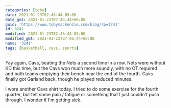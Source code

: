 ```yaml
---
categories: [toby]
date: 2021-01-23T02:46:44-05:00
date_gmt: 2021-01-23T07:46:44+00:00
guid: 'https://www.tobymackenzie.com/blog/?p=3241'
id: 3241
modified: 2021-01-23T02:46:44-05:00
modified_gmt: 2021-01-23T07:46:44+00:00
name: '3241'
tags: [basketball, cavs, sports]
---
```


Yay again, Cavs, beating the Nets a second time in a row.<!--more-->  Nets were without KD this time, but the Cavs won much more soundly, with no OT required and both teams emptying their bench near the end of the fourth.  Cavs finally got Garland back, though he played reduced minutes.

I wore another Cavs shirt today.  I tried to do some exercise for the fourth quarter, but felt some pain / fatigue or something that I just couldn't push through.  I wonder if I'm getting sick.
